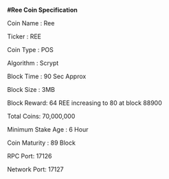 <b>#Ree Coin Specification</b>

Coin Name : Ree

Ticker : REE

Coin Type : POS 

Algorithm : Scrypt

Block Time : 90 Sec Approx

Block Size : 3MB 

Block Reward: 64 REE increasing to 80 at block 88900
 
Total Coins: 70,000,000

Minimum Stake Age : 6 Hour

Coin Maturity : 89 Block

RPC Port: 17126

Network Port: 17127
